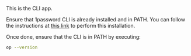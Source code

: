 

This is the CLI app.


Ensure that 1password CLI is already installed and in PATH. You can follow the instructions at [this link](https://developer.1password.com/docs/cli/get-started/#install) to perform this installation.

Once done, ensure that the CLI is in PATH by executing:
```bash
op --version
```
